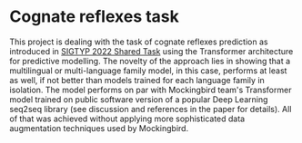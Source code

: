 # Cognate reflexes task
This project is dealing with the task of cognate reflexes prediction as introduced in [SIGTYP 2022 Shared Task](https://sigtyp.github.io/st2022.html) using the Transformer architecture for predictive modelling. The novelty of the approach lies in showing that a multilingual or multi-language family model, in this case, performs at least as well, if not better than models trained for each language family in isolation. The model performs on par with Mockingbird team's Transformer model trained on public software version of a popular Deep Learning seq2seq library (see discussion and references in the paper for details). All of that was achieved without applying more sophisticated data augmentation techniques used by Mockingbird.
